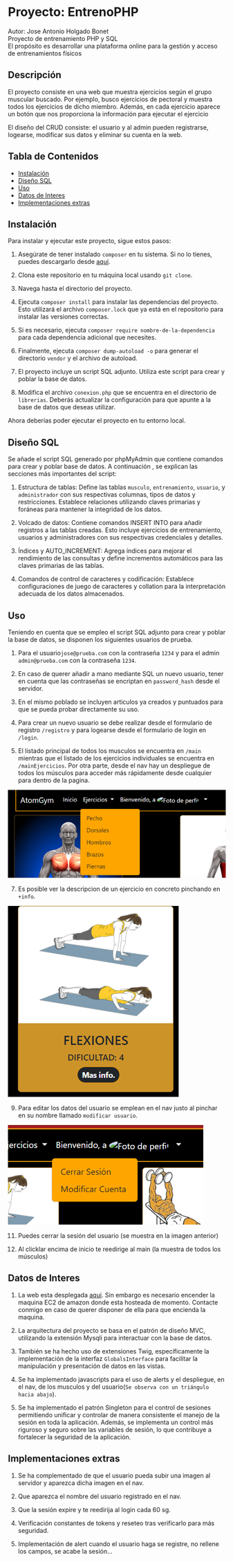 # Proyecto: EntrenoPHP
Autor: Jose Antonio Holgado Bonet<br>
Proyecto de entrenamiento PHP y SQL <br>
El propósito es desarrollar una plataforma online para la gestión y acceso de entrenamientos físicos

## Descripción

El proyecto consiste en una web que muestra ejercicios según el grupo muscular buscado. Por ejemplo, busco ejercicios de pectoral y muestra todos los ejercicios de dicho miembro. Además, en cada ejercicio aparece un botón que nos proporciona la información para ejecutar el ejercicio

El diseño del CRUD consiste: el usuario y al admin pueden registrarse, logearse, modificar sus datos y eliminar su cuenta en la web. 


## Tabla de Contenidos

- [Instalación](#instalación)
- [Diseño SQL](#diseño-sql)
- [Uso](#uso)
- [Datos de Interes](#datos-de-interes)
- [Implementaciones extras](#implementacion-extras)


## Instalación

Para instalar y ejecutar este proyecto, sigue estos pasos:

1. Asegúrate de tener instalado `composer` en tu sistema. Si no lo tienes, puedes descargarlo desde [aquí](https://getcomposer.org/download/).

2. Clona este repositorio en tu máquina local usando `git clone`.

3. Navega hasta el directorio del proyecto.

4. Ejecuta `composer install` para instalar las dependencias del proyecto. Esto utilizará el archivo `composer.lock` que ya está en el repositorio para instalar las versiones correctas.

5. Si es necesario, ejecuta `composer require nombre-de-la-dependencia` para cada dependencia adicional que necesites.

6. Finalmente, ejecuta `composer dump-autoload -o` para generar el directorio `vendor` y el archivo de autoload.

7. El proyecto incluye un script SQL adjunto. Utiliza este script para crear y poblar la base de datos.

8. Modifica el archivo `conexion.php` que se encuentra en el directorio de `librerias`. Deberás actualizar la configuración para que apunte a la base de datos que deseas utilizar.

Ahora deberías poder ejecutar el proyecto en tu entorno local.



## Diseño SQL

Se añade el script SQL generado por phpMyAdmin que contiene comandos para crear y poblar base de datos. A continuación , se explican las secciones más importantes del script:

1. Estructura de tablas: Define las tablas `musculo`, `entrenamiento`, `usuario`, y `administrador` con sus respectivas columnas, tipos de datos y restricciones. Establece relaciones utilizando claves primarias y foráneas para mantener la integridad de los datos.

2. Volcado de datos: Contiene comandos INSERT INTO para añadir registros a las tablas creadas. Esto incluye ejercicios de entrenamiento, usuarios y administradores con sus respectivas credenciales y detalles.

3. Índices y AUTO_INCREMENT: Agrega índices para mejorar el rendimiento de las consultas y define incrementos automáticos para las claves primarias de las tablas.

4. Comandos de control de caracteres y codificación: Establece configuraciones de juego de caracteres y collation para la interpretación adecuada de los datos almacenados.



## Uso

Teniendo en cuenta que se empleo el script SQL adjunto para crear y poblar la base de datos, se disponen los siguientes usuarios de prueba.

1. Para el usuario`jose@prueba.com` con la contraseña `1234` y para el admin `admin@prueba.com` con la contraseña `1234`.

2. En caso de querer añadir a mano mediante SQL un nuevo usuario, tener en cuenta que las contraseñas se encriptan en `password_hash` desde el servidor.

3. En el mismo poblado se incluyen articulos ya creados y puntuados para que se pueda probar directamente su uso.

4. Para crear un nuevo usuario se debe realizar desde el formulario de registro `/registro` y para logearse desde el formulario de login en `/login`.

5. El listado principal de todos los musculos se encuentra en `/main` mientras que el listado de los ejercicios individuales se encuentra en `/mainEjercicios`. Por otra parte, desde el nav hay un despliegue de todos los músculos para acceder más rápidamente desde cualquier para dentro de la pagina.
   
![Alt text](image-1.png)

7. Es posible ver la descripcion de un ejercicio en concreto pinchando en `+info`.
   
![Alt text](image-2.png)

9. Para editar los datos del usuario se emplean en el nav justo al pinchar en su nombre llamado `modificar usuario`.
    
![Alt text](image-3.png)

11. Puedes cerrar la sesión del usuario (se muestra en la imagen anterior)

12. Al clicklar encima de inicio te reedirige al main (la muestra de todos los músculos)



## Datos de Interes

1. La web esta desplegada [aquí](https://atomgym.duckdns.org/). Sin embargo es necesario encender la maquina EC2 de amazon donde esta hosteada de momento. Contacte conmigo en caso de querer disponer de ella para que encienda la maquina.

2. La arquitectura del proyecto se basa en el patrón de diseño MVC, utilizando la extensión Mysqli para interactuar con la base de datos.

3. También se ha hecho uso de extensiones Twig, específicamente la implementación de la interfaz `GlobalsInterface` para facilitar la manipulación y presentación de datos en las vistas.

4. Se ha implementado javascripts para el uso de alerts y el despliegue, en el nav, de los musculos y del usuario(`Se observa con un triángulo hacia abajo`). 

5. Se ha implementado el patrón Singleton para el control de sesiones permitiendo unificar y controlar de manera consistente el manejo de la sesión en toda la aplicación. Además, se  implementa un control más riguroso y seguro sobre las variables de sesión, lo que contribuye a fortalecer la seguridad de la aplicación.


## Implementaciones extras
1. Se ha complementado de que el usuario pueda subir una imagen al servidor y aparezca dicha imagen en el nav.

2. Que aparezca el nombre del usuario registrado en el nav.

3. Que la sesión expire y te reedirija al login cada 60 sg.

4. Verificación constantes de tokens y reseteo tras verificarlo para más seguridad.

5. Implementación de alert cuando el usuario haga se registre, no rellene los campos, se acabe la sesión...
